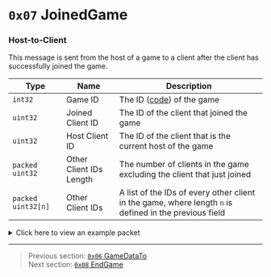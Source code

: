 # `0x07` JoinedGame

### Host-to-Client

This message is sent from the host of a game to a client after the client has successfully joined the game.

| Type | Name | Description |
| --- | --- | --- |
| `int32` | Game ID | The ID ([code](../07_miscellaneous/02_converting_game_ids_to_and_from_game_codes.md)) of the game |
| `uint32` | Joined Client ID | The ID of the client that joined the game |
| `uint32` | Host Client ID | The ID of the client that is the current host of the game |
| `packed uint32` | Other Client IDs Length | The number of clients in the game excluding the client that just joined |
| `packed uint32[n]` | Other Client IDs | A list of the IDs of every other client in the game, where length `n` is defined in the previous field |

<details>
    <summary>Click here to view an example packet</summary>

```
01                  # Reliable packet
0001                # Nonce
210007              # Hazel message (tag of 0x07 = JoinedGame)
    d3503f8a        # Game ID: -1975562029 (REDSUS)
    412d2400        # Joined Client ID: 2370881
    86252400        # Host Client ID: 2368902
    05              # Other Client IDs Length: 9
        86cb9001    # Other Client IDs[0]: 2368902
        fecc9001    # Other Client IDs[1]: 2369150
        f8d99001    # Other Client IDs[2]: 2370808
        86da9001    # Other Client IDs[3]: 2370822
        8fda9001    # Other Client IDs[4]: 2370831
```
</details>

---

> Previous section: [`0x06` GameDataTo](06_gamedatato.md)<br>
> Next section: [`0x08` EndGame](08_endgame.md)
